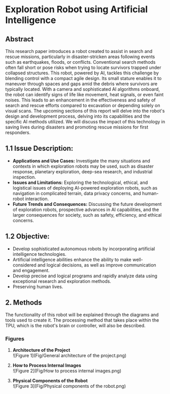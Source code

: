 # Exploration Robot using Artificial Intelligence

## Abstract
This research paper introduces a robot created to assist in search and rescue missions, particularly in disaster-stricken areas following events such as earthquakes, floods, or conflicts. Conventional search methods often fall short or pose risks when trying to locate survivors trapped under collapsed structures. This robot, powered by AI, tackles this challenge by blending control with a compact agile design. Its small stature enables it to maneuver through spaces and gaps amid the debris where survivors are typically located. With a camera and sophisticated AI algorithms onboard, the robot can identify signs of life like movement, heat signals, or even faint noises. This leads to an enhancement in the effectiveness and safety of search and rescue efforts compared to excavation or depending solely on visual scans. The upcoming sections of this report will delve into the robot's design and development process, delving into its capabilities and the specific AI methods utilized. We will discuss the impact of this technology in saving lives during disasters and promoting rescue missions for first responders.

## 1.1 Issue Description:
- **Applications and Use Cases:** Investigate the many situations and contexts in which exploration robots may be used, such as disaster response, planetary exploration, deep-sea research, and industrial inspection.
- **Issues and Limitations:** Exploring the technological, ethical, and logistical issues of deploying AI-powered exploration robots, such as navigation in complicated terrain, data privacy concerns, and human-robot interaction.
- **Future Trends and Consequences:** Discussing the future development of exploration robots, prospective advances in AI capabilities, and the larger consequences for society, such as safety, efficiency, and ethical concerns.

## 1.2 Objective:
- Develop sophisticated autonomous robots by incorporating artificial intelligence technologies.
- Artificial intelligence abilities enhance the ability to make well-considered and logical decisions, as well as improve communication and engagement.
- Develop precise and logical programs and rapidly analyze data using exceptional research and exploration methods.
- Preserving human lives.

## 2. Methods
The functionality of this robot will be explained through the diagrams and tools used to create it. The processing method that takes place within the TPU, which is the robot's brain or controller, will also be described.

### Figures
1. **Architecture of the Project**  
   ![Figure 1](Fig/General architecture of the project.png)

2. **How to Process Internal Images**  
   ![Figure 2](Fig/How to process internal images.png)

3. **Physical Components of the Robot**  
   ![Figure 3](Fig/Physical components of the robot.png)
